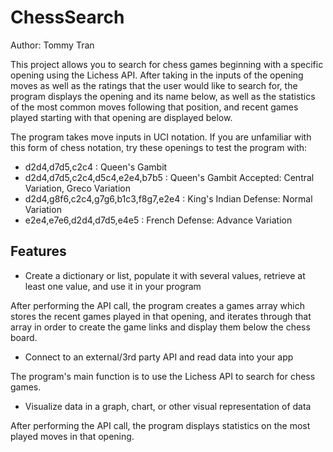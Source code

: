 # ChessSearch

Author: Tommy Tran

This project allows you to search for chess games beginning with a specific opening using the Lichess API. After taking in the inputs of the opening moves as well as the ratings that the user would like to search for, the program displays the opening and its name below, as well as the statistics of the most common moves following that position, and recent games played starting with that opening are displayed below.

The program takes move inputs in UCI notation. If you are unfamiliar with this form of chess notation, try these openings to test the program with:

- d2d4,d7d5,c2c4 : Queen's Gambit
- d2d4,d7d5,c2c4,d5c4,e2e4,b7b5 : Queen's Gambit Accepted: Central Variation, Greco Variation
- d2d4,g8f6,c2c4,g7g6,b1c3,f8g7,e2e4 : King's Indian Defense: Normal Variation
- e2e4,e7e6,d2d4,d7d5,e4e5 : French Defense: Advance Variation

## Features

- Create a dictionary or list, populate it with several values, retrieve at least one value, and use it in your program

After performing the API call, the program creates a games array which stores the recent games played in that opening, and iterates through that array in order to create the game links and display them below the chess board.

- Connect to an external/3rd party API and read data into your app

The program's main function is to use the Lichess API to search for chess games.

- Visualize data in a graph, chart, or other visual representation of data

After performing the API call, the program displays statistics on the most played moves in that opening.
